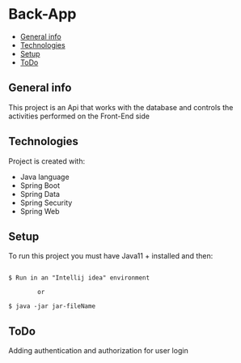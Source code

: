 # Back-App
* [General info](#general-info)
* [Technologies](#technologies)
* [Setup](#setup)
* [ToDo](#todo)

## General info
This project is an Api that works with the database and controls the activities performed on the Front-End side

## Technologies
Project is created with:
* Java language
* Spring Boot
* Spring Data
* Spring Security
* Spring Web

## Setup
To run this project you must have Java11 + installed and then:

````

$ Run in an "Intellij idea" environment

        or
        
$ java -jar jar-fileName

````

## ToDo
Adding authentication and authorization for user login
